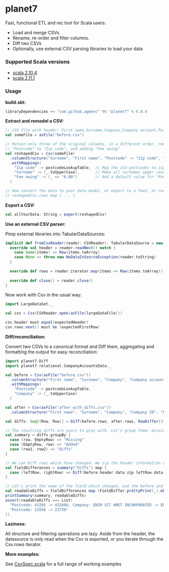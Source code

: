planet7
=======

Fast, functional ETL and rec tool for Scala users:
* Load and merge CSVs.
* Rename, re-order and filter columns.
* Diff two CSVs
* Optionally, use external CSV parsing libraries to load your data

### Supported Scala versions

* [scala 2.10.4](http://www.scala-lang.org)
* [scala 2.11.1](http://www.scala-lang.org)

### Usage

**build.sbt:**

```scala
libraryDependencies += "com.github.agmenc" %% "planet7" % 0.0.8
```


**Extract and remodel a CSV:**

```scala
// CSV file with header: First name,Surname,Company,Company account,Postcode,Pet names
val someFile = asFile("before.csv")

// Retain only three of the original columns, in a different order, renaming
// "Postcode" to "Zip code", and adding "Fee owing"
val reshapedCsv = Csv(someFile)
  .columnStructure("Surname", "First name", "Postcode" -> "Zip code", "Fee owing")
  .withMappings(
    "Zip code" -> postcodeLookupTable,  // Map the old postcodes to zip codes, using a Map
    "Surname" -> (_.toUpperCase),       // Make all surnames upper case
    "Fee owing" -> (_ => "0.00")        // Add a default value for "Fee owing" of 0.00
  )

// Now convert the data to your data model, or export to a feed, or reconcile against another source, etc.
// reshapedCsv.rows map ( ... )
```


**Export a CSV:**

```scala
val allYourData: String = export(reshapedCsv)
```


**Use an external CSV parser:**

Pimp external libraries into TabularDataSources:

```scala
implicit def fromCsvReader(reader: CSVReader): TabularDataSource = new TabularDataSource {
  override val header = reader.readNext() match {
    case Some(items) => Row(items.toArray)
    case None => throw new NoDataInSourceException(reader.toString)
  }
  
  override def rows = reader.iterator.map(items => Row(items.toArray))
  
  override def close() = reader.close()
}
```

Now work with Csv in the usual way:

```scala
import LargeDataSet._

val csv = Csv(CSVReader.open(asFile(largeDataFile)))

csv.header must equal(expectedHeader)
csv.rows.next() must be (expectedFirstRow)
```


**Diff/reconciliation:**

Convert two CSVs to a canonical format and Diff them, aggregating and formatting the output for easy reconciliation:

```scala
import planet7.Diff
import planet7.relational.CompanyAccountsData._

val before = Csv(asFile("before.csv"))
  .columnStructure("First name", "Surname", "Company", "Company account" -> "Company ID", "Postcode")
  .withMappings(
    "Postcode" -> postcodeLookupTable,
    "Company" -> (_.toUpperCase)
  )

val after = Csv(asFile("after_with_diffs.csv"))
  .columnStructure("First name", "Surname", "Company", "Company ID", "Postcode")

val diffs: Seq[(Row, Row)] = Diff(before.rows, after.rows, RowDiffer(3))

// The resulting diffs are yours to play with. Let's group them: missing rows, added rows, or just plain different rows
val summary = diffs.groupBy {
  case (row, EmptyRow) => "Missing"
  case (EmptyRow, row) => "Added"
  case (row1, row2) => "Diffs"
}

// We can Diff rows which have changed. We zip the header information with each row, so that we know the names of the fields which changed.
val fieldDifferences = summary("Diffs") map {
  case (leftRow, rightRow) => Diff(before.header.data zip leftRow.data, after.header.data zip rightRow.data, FieldDiffer)
}

// Let's print the name of the field which changed, and the before and after values
val readableDiffs = fieldDifferences map (FieldDiffer.prettyPrint(_).mkString(", "))
printSummary(summary, readableDiffs)
assert(readableDiffs === List(
  "Postcode: 43205 -> 432666, Company: ENIM SIT AMET INCORPORATED -> ENIM SIT AMET LIMITED",
  "Postcode: 22656 -> 22756"
))
```


**Laziness:**

All structure and filtering operations are lazy. Aside from the header, the datasource is only read when the Csv is exported, or you iterate through the Csv.rows iterator. 


**More examples:**

See [CsvSpec.scala](https://github.com/agmenc/planet7/blob/master/src/test/scala/planet7/tabular/CsvSpec.scala) for a full range of working examples 

